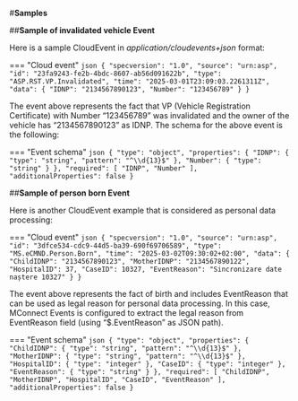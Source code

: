 #**Samples**

##**Sample of invalidated vehicle Event**

Here is a sample CloudEvent in <i>application/cloudevents+json</i> format:

=== "Cloud event"
    ```json
    {
        "specversion": "1.0",
        "source": "urn:asp",
        "id": "23fa9243-fe2b-4bdc-8607-ab56d091622b",
        "type": "ASP.RST.VP.Invalidated",
        "time": "2025-03-01T23:09:03.2261311Z",
        "data": {
            "IDNP": "2134567890123",
            "Number": "123456789"
        }
    }
    ```

The event above represents the fact that VP (Vehicle Registration Certificate) with Number “123456789” was invalidated and the owner of the vehicle has “2134567890123” as IDNP. The schema for the above event is the following:

=== "Event schema"
    ```json
    {
        "type": "object",
        "properties": {
            "IDNP": {
                "type": "string",
                "pattern": "^\\d{13}$"
            },
            "Number": {
                "type": "string"
            }
        },
        "required": [
            "IDNP",
            "Number"
        ],
        "additionalProperties": false
    }
    ```


##**Sample of person born Event**

Here is another CloudEvent example that is considered as personal data processing:

=== "Cloud event"
    ```json
    {
        "specversion": "1.0",
        "source": "urn:asp",
        "id": "3dfce534-cdc9-44d5-ba39-690f69706589",
        "type": "MS.eCMND.Person.Born",
        "time": "2025-03-02T09:30:02+02:00",
        "data": {
            "ChildIDNP": "2134567890123",
            "MotherIDNP": "2134567890122",
            "HospitalID": 37,
            "CaseID": 10327,
            "EventReason": "Sincronizare date naștere 10327"
        }
    }
    ```

The event above represents the fact of birth and includes EventReason that can be used as legal reason for personal data processing. In this case, MConnect Events is configured to extract the legal reason from EventReason field (using “$.EventReason” as JSON path).

=== "Event schema"
    ```json
    {
        "type": "object",
        "properties": {
            "ChildIDNP": {
                "type": "string",
                "pattern": "^\\d{13}$"
            },
            "MotherIDNP": {
                "type": "string",
                "pattern": "^\\d{13}$"
            },
            "HospitalID": {
                "type": "integer"
            },
            "CaseID": {
                "type": "integer"
            },
            "EventReason": {
                "type": "string"
            }
        },
        "required": [
            "ChildIDNP",
            "MotherIDNP",
            "HospitalID",
            "CaseID",
            "EventReason"
        ],
        "additionalProperties": false
    }
    ```

